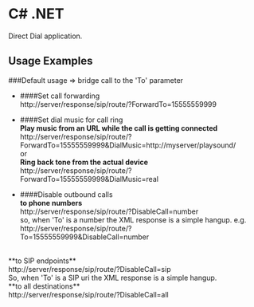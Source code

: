 C# .NET
=======

Direct Dial application.

## Usage Examples
###Default usage => bridge call to the 'To' parameter
* ####Set call forwarding <br/>
  http://server/response/sip/route/?ForwardTo=15555559999<br/>

* ####Set dial music for call ring <br/>
**Play music from an URL while the call is getting connected**<br/>
  http://server/response/sip/route/?ForwardTo=15555559999&DialMusic=http://myserver/playsound/
  <br/>or<br/>
**Ring back tone from the actual device**<br/>
  http://server/response/sip/route/?ForwardTo=15555559999&DialMusic=real

* ####Disable outbound calls<br/>
**to phone numbers**<br/>
  http://server/response/sip/route/?DisableCall=number <br/>
  so, when 'To' is a number the XML response is a simple hangup. e.g. <br/>
  http://server/response/sip/route/?To=15555559999&DisableCall=number
<br/> 
**to SIP endpoints**<br/>
  http://server/response/sip/route/?DisableCall=sip <br/>
  So, when 'To' is a SIP uri the XML response is a simple hangup.
<br/> 
**to all destinations**<br/>
  http://server/response/sip/route/?DisableCall=all
